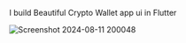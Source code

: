 I build Beautiful Crypto Wallet app ui in Flutter


![Screenshot 2024-08-11 200048](https://github.com/user-attachments/assets/1442b33e-2196-44c4-91d8-737702545d4f)
